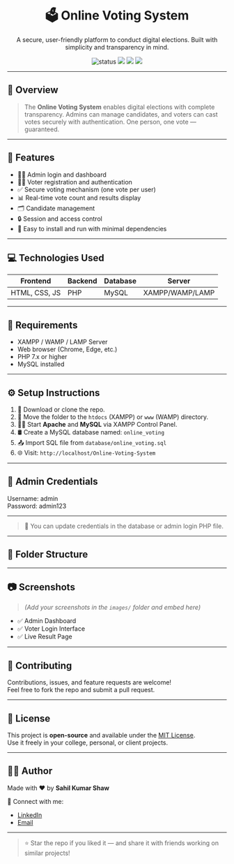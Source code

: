 <h1 align="center">🗳️ Online Voting System</h1>

<p align="center">
  A secure, user-friendly platform to conduct digital elections. Built with simplicity and transparency in mind.
</p>

<p align="center">
  <img src="https://img.shields.io/badge/Status-Completed-success?style=flat-square" alt="status"/>
  <img src="https://img.shields.io/badge/Language-PHP-blue?style=flat-square"/>
  <img src="https://img.shields.io/badge/Database-MySQL-yellow?style=flat-square"/>
  <img src="https://img.shields.io/badge/Maintained%20By-Sahil%20Kumar%20Shaw-critical?style=flat-square"/>
</p>

---

## 📌 Overview

> The **Online Voting System** enables digital elections with complete transparency. Admins can manage candidates, and voters can cast votes securely with authentication. One person, one vote — guaranteed.

---

## 🚀 Features

- 🧑‍💼 Admin login and dashboard  
- 🙋‍♂️ Voter registration and authentication  
- ✅ Secure voting mechanism (one vote per user)  
- 📊 Real-time vote count and results display  
- 🗂️ Candidate management  
- 🔒 Session and access control  
- 🧾 Easy to install and run with minimal dependencies

---

## 💻 Technologies Used

| Frontend   | Backend | Database | Server  |
|------------|---------|----------|---------|
| HTML, CSS, JS | PHP     | MySQL    | XAMPP/WAMP/LAMP |

---

## 🧰 Requirements

- XAMPP / WAMP / LAMP Server  
- Web browser (Chrome, Edge, etc.)  
- PHP 7.x or higher  
- MySQL installed  

---

## ⚙️ Setup Instructions

1. 🔽 Download or clone the repo.  
2. 📁 Move the folder to the `htdocs` (XAMPP) or `www` (WAMP) directory.  
3. 🧑‍💻 Start **Apache** and **MySQL** via XAMPP Control Panel.  
4. 🛢️ Create a MySQL database named: `online_voting`  
5. 📤 Import SQL file from `database/online_voting.sql`  
6. 🌐 Visit: `http://localhost/Online-Voting-System`

---

## 🔐 Admin Credentials
Username: admin <br>
Password: admin123

---


> 📝 You can update credentials in the database or admin login PHP file.

---

## 📁 Folder Structure


---

## 📷 Screenshots

> _(Add your screenshots in the `images/` folder and embed here)_

- ✅ Admin Dashboard  
- ✅ Voter Login Interface  
- ✅ Live Result Page  

---

## 🙌 Contributing

Contributions, issues, and feature requests are welcome!  
Feel free to fork the repo and submit a pull request.

---

## 📄 License

This project is **open-source** and available under the [MIT License](LICENSE).  
Use it freely in your college, personal, or client projects.

---

## 👨‍💻 Author

Made with ❤️ by **Sahil Kumar Shaw**

🔗 Connect with me:  
- [LinkedIn](https://www.linkedin.com/in/sahil-kumar-502a39261/)  
- [Email](mailto:sahilcoomar7@gmai.com)

---

> ⭐ Star the repo if you liked it — and share it with friends working on similar projects!

